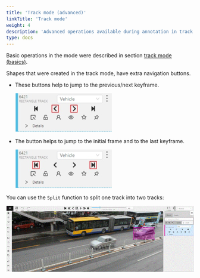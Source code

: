```yaml
---
title: 'Track mode (advanced)'
linkTitle: 'Track mode'
weight: 4
description: 'Advanced operations available during annotation in track mode.'
type: docs
---
```


Basic operations in the mode were described in section [track mode (basics)](/manual/basics/track-mode-basics/).

Shapes that were created in the track mode, have extra navigation buttons.

- These buttons help to jump to the previous/next keyframe.

  ![](/images/image056.jpg)

- The button helps to jump to the initial frame and to the last keyframe.

  ![](/images/image057.jpg)

You can use the `Split` function to split one track into two tracks:

![](/images/gif010_detrac.gif)
